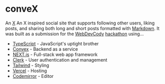 # conveX

An [X](https://twitter.com/home) An X inspired social site that supports following other users,
liking posts, and sharing both long and short posts formatted with [Markdown](https://commonmark.org/help/). It was built as a submission for the [WebDevCody](https://www.youtube.com/@WebDevCody) [hackathon](https://hackathon.webdevcody.com/) using...

- [TypeScript](https://www.typescriptlang.org/) - JavaScript's uptight brother
- [Convex](https://www.convex.dev/) - Backend as a service
- [NEXT.js](https://nextjs.org/) - Full-stack web app framework
- [Clerk](https://clerk.com/) - User authentication and management
- [Tailwind](https://tailwindcss.com/) - Styling
- [Vercel](https://vercel.com/) - Hosting
- [Codemirror](https://codemirror.net/) - Editor
